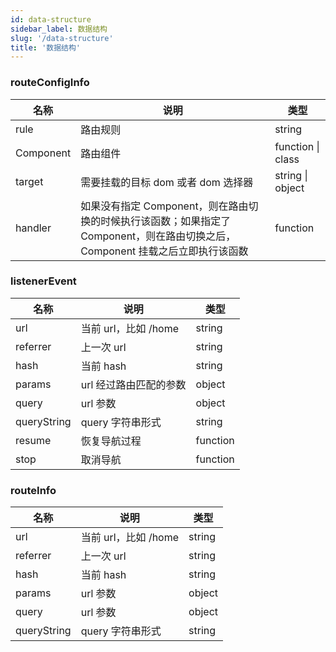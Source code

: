 ```yaml
---
id: data-structure
sidebar_label: 数据结构
slug: '/data-structure'
title: '数据结构'
---
```


### routeConfigInfo

| 名称      | 说明                                                         | 类型              |
| --------- | ------------------------------------------------------------ | ----------------- |
| rule      | 路由规则                                                     | string            |
| Component | 路由组件                                                     | function \| class |
| target    | 需要挂载的目标 dom 或者 dom 选择器                           | string \| object  |
| handler   | 如果没有指定 Component，则在路由切换的时候执行该函数；如果指定了 Component，则在路由切换之后，Component 挂载之后立即执行该函数 | function          |

### listenerEvent

| 名称        | 说明                 | 类型     |
| ----------- | -------------------- | -------- |
| url         | 当前 url，比如 /home | string   |
| referrer    | 上一次 url           | string   |
| hash        | 当前 hash            | string   |
| params      | url 经过路由匹配的参数 | object   |
| query       | url 参数             | object   |
| queryString | query 字符串形式     | string   |
| resume      | 恢复导航过程         | function |
| stop        | 取消导航             | function |

### routeInfo

| 名称        | 说明                 | 类型   |
| ----------- | -------------------- | ------ |
| url         | 当前 url，比如 /home | string |
| referrer    | 上一次 url           | string |
| hash        | 当前 hash            | string |
| params      | url 参数             | object |
| query       | url 参数             | object |
| queryString | query 字符串形式     | string |
